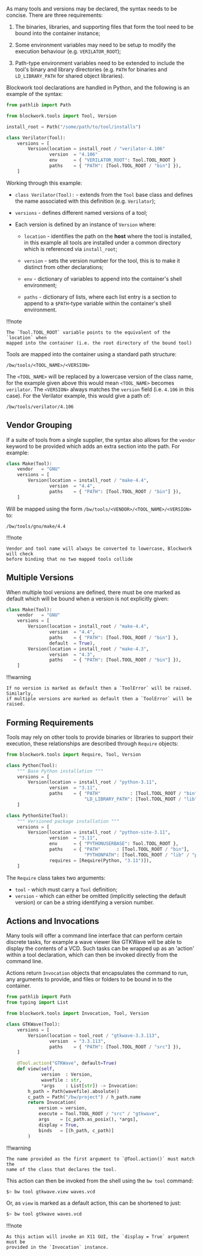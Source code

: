 
As many tools and versions may be declared, the syntax needs to be concise. There
are three requirements:

 1. The binaries, libraries, and supporting files that form the tool need to be
    bound into the container instance;

 2. Some environment variables may need to be setup to modify the execution
    behaviour (e.g. `VERILATOR_ROOT`);

 3. Path-type environment variables need to be extended to include the tool's
    binary and library directories (e.g. `PATH` for binaries and
    `LD_LIBRARY_PATH` for shared object libraries).

Blockwork tool declarations are handled in Python, and the following is an example
of the syntax:

```python
from pathlib import Path

from blockwork.tools import Tool, Version

install_root = Path("/some/path/to/tool/installs")

class Verilator(Tool):
    versions = [
        Version(location = install_root / "verilator-4.106"
                version  = "4.106"
                env      = { "VERILATOR_ROOT": Tool.TOOL_ROOT }
                paths    = { "PATH": [Tool.TOOL_ROOT / "bin"] }),
    ]
```

Working through this example:

 * `class Verilator(Tool):` - extends from the `Tool` base class and defines the
   name associated with this definition (e.g. `Verilator`);

 * `versions` - defines different named versions of a tool;

 * Each version is defined by an instance of `Version` where:

   * `location` - identifies the path on the **host** where the tool is installed,
     in this example all tools are installed under a common directory which is
     referenced via `install_root`;

   * `version` - sets the version number for the tool, this is to make it distinct
     from other declarations;

   * `env` - dictionary of variables to append into the container's shell environment;

   * `paths` - dictionary of lists, where each list entry is a section to append to
     a `$PATH`-type variable within the container's shell environment.

!!!note

    The `Tool.TOOL_ROOT` variable points to the equivalent of the `location` when
    mapped into the container (i.e. the root directory of the bound tool)

Tools are mapped into the container using a standard path structure:

`/bw/tools/<TOOL_NAME>/<VERSION>`

The `<TOOL_NAME>` will be replaced by a lowercase version of the class name, for
the example given above this would mean `<TOOL_NAME>` becomes `verilator`. The
`<VERSION>` always matches the `version` field (i.e. `4.106` in this case). For the
Verilator example, this would give a path of:

`/bw/tools/verilator/4.106`

## Vendor Grouping

If a suite of tools from a single supplier, the syntax also allows for the `vendor`
keyword to be provided which adds an extra section into the path. For example:

```python
class Make(Tool):
    vendor   = "GNU"
    versions = [
        Version(location = install_root / "make-4.4",
                version  = "4.4",
                paths    = { "PATH": [Tool.TOOL_ROOT / "bin"] }),
    ]
```

Will be mapped using the form `/bw/tools/<VENDOR>/<TOOL_NAME>/<VERSION>` to:

`/bw/tools/gnu/make/4.4`

!!!note

    Vendor and tool name will always be converted to lowercase, Blockwork will check
    before binding that no two mapped tools collide

## Multiple Versions

When multiple tool versions are defined, there must be one marked as default which will
be bound when a version is not explicitly given:

```python
class Make(Tool):
    vendor   = "GNU"
    versions = [
        Version(location = install_root / "make-4.4",
                version  = "4.4",
                paths    = { "PATH": [Tool.TOOL_ROOT / "bin"] },
                default  = True),
        Version(location = install_root / "make-4.3",
                version  = "4.3",
                paths    = { "PATH": [Tool.TOOL_ROOT / "bin"] }),
    ]
```

!!!warning

    If no version is marked as default then a `ToolError` will be raised. Similarly,
    if multiple versions are marked as default then a `ToolError` will be raised.

## Forming Requirements

Tools may rely on other tools to provide binaries or libraries to support their
execution, these relationships are described through `Require` objects:

```python
from blockwork.tools import Require, Tool, Version

class Python(Tool):
    """ Base Python installation """
    versions = [
        Version(location = install_root / "python-3.11",
                version  = "3.11",
                paths    = { "PATH"           : [Tool.TOOL_ROOT / "bin"],
                             "LD_LIBRARY_PATH": [Tool.TOOL_ROOT / "lib"] })
    ]

class PythonSite(Tool):
    """ Versioned package installation """
    versions = [
        Version(location = install_root / "python-site-3.11",
                version  = "3.11",
                env      = { "PYTHONUSERBASE": Tool.TOOL_ROOT },
                paths    = { "PATH"      : [Tool.TOOL_ROOT / "bin"],
                             "PYTHONPATH": [Tool.TOOL_ROOT / "lib" / "python3.11" / "site-packages"] },
                requires = [Require(Python, "3.11")]),
    ]
```

The `Require` class takes two arguments:

 * `tool` - which must carry a `Tool` definition;
 * `version` - which can either be omitted (implicitly selecting the default
   version) or can be a string identifying a version number.

## Actions and Invocations

Many tools will offer a command line interface that can perform certain discrete
tasks, for example a wave viewer like GTKWave will be able to display the
contents of a VCD. Such tasks can be wrapped up as an 'action' within a tool
declaration, which can then be invoked directly from the command line.

Actions return `Invocation` objects that encapsulates the command to run, any
arguments to provide, and files or folders to be bound in to the container.

```python
from pathlib import Path
from typing import List

from blockwork.tools import Invocation, Tool, Version

class GTKWave(Tool):
    versions = [
        Version(location = tool_root / "gtkwave-3.3.113",
                version  = "3.3.113",
                paths    = { "PATH": [Tool.TOOL_ROOT / "src"] }),
    ]

    @Tool.action("GTKWave", default=True)
    def view(self,
             version  : Version,
             wavefile : str,
             *args    : List[str]) -> Invocation:
        h_path = Path(wavefile).absolute()
        c_path = Path("/bw/project") / h_path.name
        return Invocation(
            version = version,
            execute = Tool.TOOL_ROOT / "src" / "gtkwave",
            args    = [c_path.as_posix(), *args],
            display = True,
            binds   = [(h_path, c_path)]
        )
```

!!!warning

    The name provided as the first argument to `@Tool.action()` must match the
    name of the class that declares the tool.

This action can then be invoked from the shell using the `bw tool` command:

```bash
$> bw tool gtkwave.view waves.vcd
```

Or, as `view` is marked as a default action, this can be shortened to just:

```bash
$> bw tool gtkwave waves.vcd
```

!!!note

    As this action will invoke an X11 GUI, the `display = True` argument must be
    provided in the `Invocation` instance.
